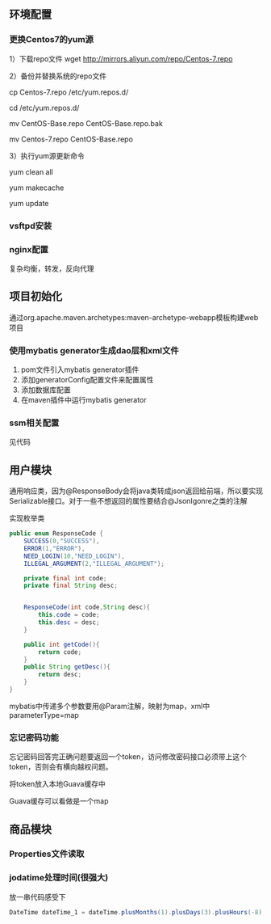 ## 环境配置

### 更换Centos7的yum源
1）下载repo文件 wget http://mirrors.aliyun.com/repo/Centos-7.repo

2）备份并替换系统的repo文件

cp Centos-7.repo /etc/yum.repos.d/

cd /etc/yum.repos.d/

mv CentOS-Base.repo CentOS-Base.repo.bak

mv Centos-7.repo CentOS-Base.repo

3）执行yum源更新命令

yum clean all

yum makecache

yum update

### vsftpd安装

### nginx配置

复杂均衡，转发，反向代理

## 项目初始化

通过org.apache.maven.archetypes:maven-archetype-webapp模板构建web项目

### 使用mybatis generator生成dao层和xml文件

1. pom文件引入mybatis generator插件
2. 添加generatorConfig配置文件来配置属性
3. 添加数据库配置
4. 在maven插件中运行mybatis generator

### ssm相关配置

见代码

## 用户模块

通用响应类，因为@ResponseBody会将java类转成json返回给前端，所以要实现Serializable接口。对于一些不想返回的属性要结合@JsonIgonre之类的注解

实现枚举类
```java
public enum ResponseCode {
    SUCCESS(0,"SUCCESS"),
    ERROR(1,"ERROR"),
    NEED_LOGIN(10,"NEED_LOGIN"),
    ILLEGAL_ARGUMENT(2,"ILLEGAL_ARGUMENT");

    private final int code;
    private final String desc;


    ResponseCode(int code,String desc){
        this.code = code;
        this.desc = desc;
    }

    public int getCode(){
        return code;
    }
    public String getDesc(){
        return desc;
    }
}
```

mybatis中传递多个参数要用@Param注解，映射为map，xml中parameterType=map

### 忘记密码功能

忘记密码回答完正确问题要返回一个token，访问修改密码接口必须带上这个token，否则会有横向越权问题。

将token放入本地Guava缓存中

Guava缓存可以看做是一个map

## 商品模块

### Properties文件读取

### jodatime处理时间(很强大)
放一串代码感受下
```java
DateTime dateTime_1 = dateTime.plusMonths(1).plusDays(3).plusHours(-8);//随便++--日期，想怎么操作怎么操作
```


